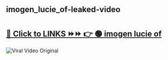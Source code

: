 
 ## imogen_lucie_of-leaked-video 

# <h2><a href="https://clipsfans.com/imogen_lucie_of&ref=git">🔗 Click to LINKS ⏩⏩ 👉 🟢 imogen lucie of </a></h2>

<a href="https://clipsfans.com/imogen_lucie_of&ref=git" rel="nofollow" data-target="animated-image.originalLink"><img src="https://i.ibb.co.com/xMMVF88/686577567.gif" alt="Viral Video Original" style="max-width: 100%; display: inline-block;" data-target="animated-image.originalImage"></a>
